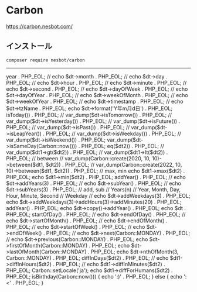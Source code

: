 # Carbon
https://carbon.nesbot.com/

## インストール
```
composer require nesbot/carbon
```

____________________________________________________________________________________________________

<?php

require 'vendor/autoload.php';

use Carbon\Carbon;

$dt = new Carbon();
echo $dt . PHP_EOL;















<?php

require 'vendor/autoload.php';

use Carbon\Carbon;

// $dt = new Carbon();
// $dt = Carbon::now();

// $dt = new Carbon('2015-12-20 11:32:32');
// $dt = new Carbon('tomorrow');

// $dt = Carbon::today();
// $dt = Carbon::tomorrow();
// $dt = Carbon::yesterday();

// $dt = Carbon::parse('2015-12-20 11:32:32');
// $dt = Carbon::create(2020, 12, 20, 11, 34, 33);

$dt = Carbon::createFromFormat('Y/m/d H', '2015/12/20 20');
echo $dt . PHP_EOL;

















<?php

require 'vendor/autoload.php';

use Carbon\Carbon;

$dt = Carbon::now();
// echo $dt->year . PHP_EOL;
// echo $dt->month . PHP_EOL;
// echo $dt->day . PHP_EOL;
// echo $dt->hour . PHP_EOL;
// echo $dt->minute . PHP_EOL;
// echo $dt->second . PHP_EOL;
// echo $dt->dayOfWeek . PHP_EOL;
// echo $dt->dayOfYear . PHP_EOL;
// echo $dt->weekOfMonth . PHP_EOL;
// echo $dt->weekOfYear . PHP_EOL;
// echo $dt->timestamp . PHP_EOL;
// echo $dt->tzName . PHP_EOL;
echo $dt->format('Y年m月d日') . PHP_EOL;











<?php

require 'vendor/autoload.php';

use Carbon\Carbon;

$dt = Carbon::now();
// var_dump($dt->isToday()) . PHP_EOL;
// var_dump($dt->isTomorrow()) . PHP_EOL;
// var_dump($dt->isYesterday()) . PHP_EOL;
// var_dump($dt->isFuture()) . PHP_EOL;
// var_dump($dt->isPast()) . PHP_EOL;
// var_dump($dt->isLeapYear()) . PHP_EOL;
// var_dump($dt->isWeekday()) . PHP_EOL;
// var_dump($dt->isWeekend()) . PHP_EOL;
var_dump($dt->isSameDay(Carbon::now())) . PHP_EOL;















<?php

require 'vendor/autoload.php';

use Carbon\Carbon;

$dt1 = Carbon::create(2020, 10, 1);
$dt2 = Carbon::create(2020, 11, 1);

// eq
// gt, gte
// lt, lte

// var_dump($dt1->eq($dt2)) . PHP_EOL;
// var_dump($dt1->gt($dt2)) . PHP_EOL;
// var_dump($dt1->lt($dt2)) . PHP_EOL;

// between

// var_dump(Carbon::create(2020, 10, 10)->between($dt1, $dt2)) . PHP_EOL;
// var_dump(Carbon::create(2022, 10, 10)->between($dt1, $dt2)) . PHP_EOL;

// max, min

echo $dt1->max($dt2) . PHP_EOL;
echo $dt1->min($dt2) . PHP_EOL;














<?php

require 'vendor/autoload.php';

use Carbon\Carbon;

$dt = Carbon::now();
// echo $dt->addYear() . PHP_EOL;
// echo $dt->addYears(3) . PHP_EOL;
// echo $dt->subYear() . PHP_EOL;
// echo $dt->subYears(3) . PHP_EOL;

// add, sub
// Years(n)
// Year, Month, Day, Hour, Minute, Second
// Weekday

// echo $dt->addWeekdays(3) . PHP_EOL;
echo $dt->addWeekdays(3)->addHours(3)->addMinutes(20) . PHP_EOL;












<?php

require 'vendor/autoload.php';

use Carbon\Carbon;

// copy

$dt = Carbon::now();
// echo $dt->addYear() . PHP_EOL;
echo $dt->copy()->addYear() . PHP_EOL;
echo $dt . PHP_EOL;














<?php

require 'vendor/autoload.php';

use Carbon\Carbon;

$dt = Carbon::now();
// echo $dt->startOfDay() . PHP_EOL;
// echo $dt->endOfDay() . PHP_EOL;
// echo $dt->startOfMonth() . PHP_EOL;
// echo $dt->endOfMonth() . PHP_EOL;
// echo $dt->startOfWeek() . PHP_EOL;
// echo $dt->endOfWeek() . PHP_EOL;

// echo $dt->next(Carbon::MONDAY) . PHP_EOL;
// echo $dt->previous(Carbon::MONDAY) . PHP_EOL;

echo $dt->firstOfMonth(Carbon::MONDAY) . PHP_EOL;
echo $dt->lastOfMonth(Carbon::MONDAY) . PHP_EOL;
echo $dt->nthOfMonth(3, Carbon::MONDAY) . PHP_EOL;











<?php

require 'vendor/autoload.php';

use Carbon\Carbon;

$dt1 = Carbon::create(2020, 10, 1);
$dt2 = Carbon::create(2020, 11, 1);

// echo $dt1->diffInDays($dt2) . PHP_EOL;
// echo $dt1->diffInHours($dt2) . PHP_EOL;
// echo $dt1->diffInMinutes($dt2) . PHP_EOL;

Carbon::setLocale('ja');
echo $dt1->diffForHumans($dt2) . PHP_EOL;









<?php

require 'vendor/autoload.php';

use Carbon\Carbon;

$birthday = Carbon::create(1990, 10, 1);

Carbon::setTestNow(Carbon::create(2020, 10, 1));
echo Carbon::now() . PHP_EOL;
Carbon::setTestNow();
echo Carbon::now() . PHP_EOL;

if ($birthday->isBirthday(Carbon::now())) {
  echo ':)' . PHP_EOL;
} else {
  echo ':<' . PHP_EOL;
}









